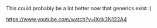 This could probably be a lot better now that generics exist :)

https://www.youtube.com/watch?v=lXdk3N122A4